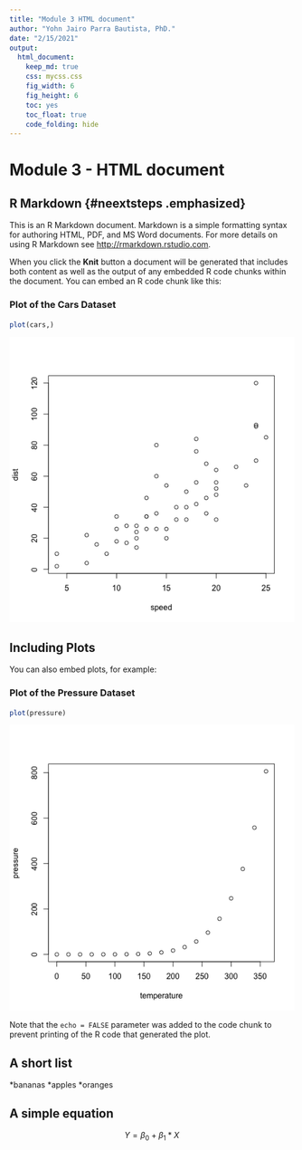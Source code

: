 ```yaml
---
title: "Module 3 HTML document"
author: "Yohn Jairo Parra Bautista, PhD."
date: "2/15/2021"
output: 
  html_document:
    keep_md: true 
    css: mycss.css
    fig_width: 6
    fig_height: 6
    toc: yes
    toc_float: true
    code_folding: hide
---
```




# Module 3 - HTML document

## R Markdown {#neextsteps .emphasized}

This is an R Markdown document. Markdown is a simple formatting syntax for authoring HTML, PDF, and MS Word documents. For more details on using R Markdown see <http://rmarkdown.rstudio.com>.

When you click the **Knit** button a document will be generated that includes both content as well as the output of any embedded R code chunks within the document. You can embed an R code chunk like this:

### Plot of the Cars Dataset


```r
plot(cars,)
```

![](HTML-document_files/figure-html/cars-1.png)<!-- -->

## Including Plots

You can also embed plots, for example:

### Plot of the Pressure Dataset


```r
plot(pressure)
```

![](HTML-document_files/figure-html/pressure-1.png)<!-- -->

Note that the `echo = FALSE` parameter was added to the code chunk to prevent printing of the R code that generated the plot.

## A short list

*bananas
*apples
*oranges

## A simple equation

$$ Y = \beta_0 + \beta_1*X $$

